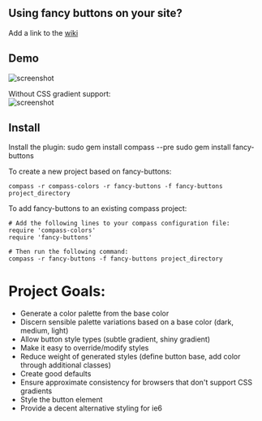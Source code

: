 ## Using fancy buttons on your site?
Add a link to the [wiki](http://wiki.github.com/imathis/fancy-buttons)

## Demo
![screenshot](http://s3.imathis.com/dev/compass/fancy-buttons/demo.png)

Without CSS gradient support:  
![screenshot](http://s3.imathis.com/dev/compass/fancy-buttons/demo-no-gradients.png)


## Install

Install the plugin:
    sudo gem install compass --pre
    sudo gem install fancy-buttons


To create a new project based on fancy-buttons:

    compass -r compass-colors -r fancy-buttons -f fancy-buttons project_directory

To add fancy-buttons to an existing compass project:

    # Add the following lines to your compass configuration file:
    require 'compass-colors'
    require 'fancy-buttons'
    
    # Then run the following command:
    compass -r fancy-buttons -f fancy-buttons project_directory

# Project Goals:

- Generate a color palette from the base color
- Discern sensible palette variations based on a base color (dark, medium, light)
- Allow button style types (subtle gradient, shiny gradient)
- Make it easy to override/modify styles
- Reduce weight of generated styles (define button base, add color through additional classes)
- Create good defaults
- Ensure approximate consistency for browsers that don't support CSS gradients
- Style the button element
- Provide a decent alternative styling for ie6